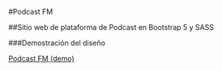 #Podcast FM

##Sitio web de plataforma de Podcast en Bootstrap 5 y SASS

###Demostración del diseño

[Podcast FM (demo)](https://mypodcast-fm.netlify.app/)
